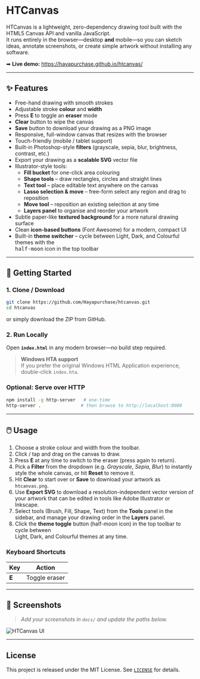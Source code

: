 # HTCanvas

HTCanvas is a lightweight, zero-dependency drawing tool built with the HTML5 Canvas
API and vanilla JavaScript.  
It runs entirely in the browser—desktop **and** mobile—so you can sketch ideas,
annotate screenshots, or create simple artwork without installing any software.

➡ **Live demo:** <https://hayapurchase.github.io/htcanvas/>

---

## ✨ Features

* Free-hand drawing with smooth strokes  
* Adjustable stroke **colour** and **width**  
* Press **E** to toggle an **eraser** mode  
* **Clear** button to wipe the canvas  
* **Save** button to download your drawing as a PNG image  
* Responsive, full-window canvas that resizes with the browser  
* Touch-friendly (mobile / tablet support)  
* Built-in Photoshop-style **filters** (grayscale, sepia, blur, brightness, contrast, etc.)
* Export your drawing as a **scalable SVG** vector file  
* Illustrator-style tools:  
  * **Fill bucket** for one-click area colouring  
  * **Shape tools** – draw rectangles, circles and straight lines  
  * **Text tool** – place editable text anywhere on the canvas  
  * **Lasso selection & move** – free-form select any region and drag to reposition  
  * **Move tool** – reposition an existing selection at any time  
  * **Layers panel** to organise and reorder your artwork  
* Subtle paper-like **textured background** for a more natural drawing surface  
* Clean **icon-based buttons** (Font Awesome) for a modern, compact UI  
* Built-in **theme switcher** – cycle between Light, Dark, and Colourful themes with the   
  <kbd>half-moon</kbd> icon in the top toolbar  

---

## 🚀 Getting Started

### 1. Clone / Download

```bash
git clone https://github.com/Hayapurchase/htcanvas.git
cd htcanvas
```
or simply download the ZIP from GitHub.

### 2. Run Locally

Open **`index.html`** in any modern browser—no build step required.

> **Windows HTA support**  
> If you prefer the original Windows HTML Application experience, double-click
> `index.hta`.

### Optional: Serve over HTTP

```bash
npm install -g http-server   # one-time
http-server .               # then browse to http://localhost:8080
```

---

## 🖱️ Usage

1. Choose a stroke colour and width from the toolbar.  
2. Click / tap and drag on the canvas to draw.  
3. Press **E** at any time to switch to the eraser (press again to return).  
4. Pick a **Filter** from the dropdown (e.g. *Grayscale*, *Sepia*, *Blur*) to instantly style the whole canvas, or hit **Reset** to remove it.  
5. Hit **Clear** to start over or **Save** to download your artwork as
   `htcanvas.png`.
6. Use **Export SVG** to download a resolution-independent vector version of your artwork that can be edited in tools like Adobe Illustrator or Inkscape.
7. Select tools (Brush, Fill, Shape, Text) from the **Tools** panel in the sidebar, and manage your drawing order in the **Layers** panel.
8. Click the **theme toggle** button (half-moon icon) in the top toolbar to cycle between  
   Light, Dark, and Colourful themes at any time.

### Keyboard Shortcuts

| Key | Action            |
|-----|-------------------|
| **E** | Toggle eraser |

---

## 📸 Screenshots

> _Add your screenshots in `docs/` and update the paths below._

![HTCanvas UI](docs/screenshot.png)

---

## License

This project is released under the MIT License. See [`LICENSE`](LICENSE) for details.

